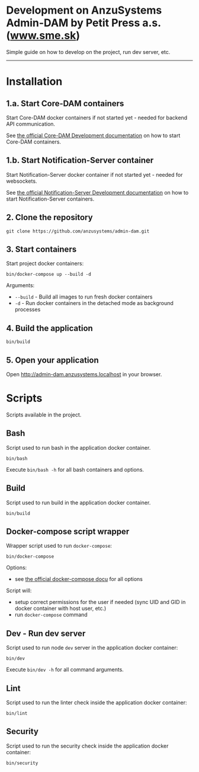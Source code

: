 Development on AnzuSystems Admin-DAM by Petit Press a.s. (www.sme.sk)
=====

Simple guide on how to develop on the project, run dev server, etc.

---

# Installation

## 1.a. Start Core-DAM containers

Start Core-DAM docker containers if not started yet - needed for backend API communication.

See [the official Core-DAM Development documentation][core-dam-dev-docu] on how to start Core-DAM containers.

## 1.b. Start Notification-Server container

Start Notification-Server docker container if not started yet - needed for websockets.

See [the official Notification-Server Development documentation][notification-server-dev-docu] on how to start Notification-Server containers.

## 2. Clone the repository

    git clone https://github.com/anzusystems/admin-dam.git

## 3. Start containers

Start project docker containers:

    bin/docker-compose up --build -d

Arguments:

- `--build` - Build all images to run fresh docker containers
- `-d` - Run docker containers in the detached mode as background processes

## 4. Build the application

    bin/build

## 5. Open your application

Open http://admin-dam.anzusystems.localhost in your browser.

# Scripts

Scripts available in the project.

## Bash

Script used to run bash in the application docker container.

    bin/bash

Execute `bin/bash -h` for all bash containers and options.

## Build

Script used to run build in the application docker container.

    bin/build

## Docker-compose script wrapper

Wrapper script used to run `docker-compose`:

    bin/docker-compose

Options:

- see [the official docker-compose docu][docker-compose-overview] for all options

Script will:

- setup correct permissions for the user if needed (sync UID and GID in docker container with host user, etc.)
- run `docker-compose` command

## Dev - Run dev server

Script used to run node `dev` server in the application docker container:

    bin/dev

Execute `bin/dev -h` for all command arguments.

## Lint

Script used to run the linter check inside the application docker container:

    bin/lint

## Security

Script used to run the security check inside the application docker container:

    bin/security

[core-dam-dev-docu]: https://github.com/anzusystems/core-dam/blob/main/README-DEV.md
[docker-compose-overview]: https://docs.docker.com/compose/reference/overview
[notification-server-dev-docu]: https://github.com/anzusystems/notification-server/blob/main/README-DEV.md
